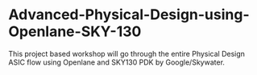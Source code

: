 # Advanced-Physical-Design-using-Openlane-SKY-130

This project based workshop will go through the entire Physical Design ASIC flow using Openlane and SKY130 PDK by Google/Skywater.
